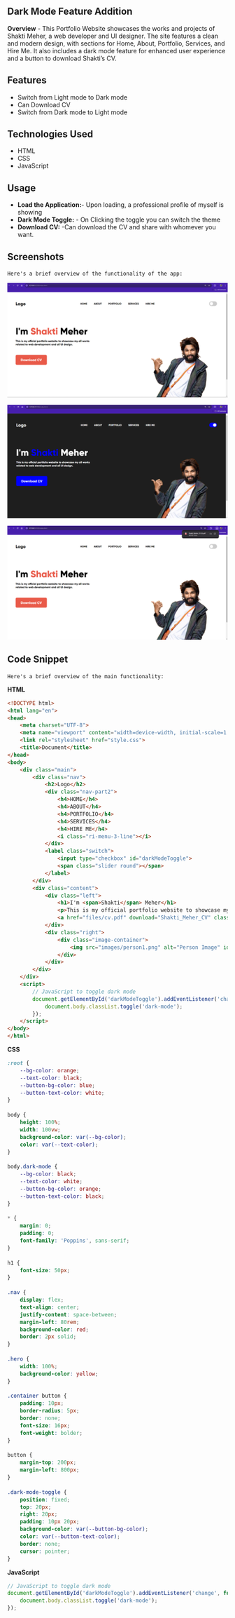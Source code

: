 ## Dark Mode Feature Addition
**Overview** -
    This Portfolio Website showcases the works and projects of Shakti Meher, a web developer and UI designer. The site features a clean and modern design, with sections for Home, About, Portfolio, Services, and Hire Me. It also includes a dark mode feature for enhanced user experience and a button to download Shakti’s CV.

## Features
- Switch from Light mode to Dark mode
- Can Download CV
- Switch from Dark mode to Light mode

## Technologies Used
- HTML
- CSS
- JavaScript

## Usage
- **Load the Application:**- Upon loading, a professional profile of myself is showing
- **Dark Mode Toggle:** - On Clicking the toggle you can switch the theme
- **Download CV:** -Can download the CV and share with whomever you want.

## Screenshots
    Here's a brief overview of the functionality of the app:
    
![Light Theme](./screenshots/1.png)

![Dark Theme](./screenshots/2.png)

![Download CV](./screenshots/3.png)

## Code Snippet
    Here's a brief overview of the main functionality:

**HTML**
```HTML
<!DOCTYPE html>
<html lang="en">
<head>
    <meta charset="UTF-8">
    <meta name="viewport" content="width=device-width, initial-scale=1.0">
    <link rel="stylesheet" href="style.css">
    <title>Document</title>
</head>
<body>
    <div class="main">
        <div class="nav">
            <h2>Logo</h2>
            <div class="nav-part2">
                <h4>HOME</h4>
                <h4>ABOUT</h4>
                <h4>PORTFOLIO</h4>
                <h4>SERVICES</h4>
                <h4>HIRE ME</h4>
                <i class="ri-menu-3-line"></i>
            </div>
            <label class="switch">
                <input type="checkbox" id="darkModeToggle">
                <span class="slider round"></span>
            </label>
        </div>
        <div class="content">
            <div class="left">
                <h1>I'm <span>Shakti</span> Meher</h1>
                <p>This is my official portfolio website to showcase my all works related to web development and all UI design.</p>
                <a href="files/cv.pdf" download="Shakti_Meher_CV" class="download-btn">Download CV</a>
            </div>
            <div class="right">
                <div class="image-container">
                    <img src="images/person1.png" alt="Person Image" id="personImage">
                </div>
            </div>
        </div>
    </div>
    <script>
        // JavaScript to toggle dark mode
        document.getElementById('darkModeToggle').addEventListener('change', function() {
            document.body.classList.toggle('dark-mode');
        });
    </script>
</body>
</html>

```
**CSS**
```CSS
:root {
    --bg-color: orange;
    --text-color: black;
    --button-bg-color: blue;
    --button-text-color: white;
}

body {
    height: 100%;
    width: 100vw;
    background-color: var(--bg-color);
    color: var(--text-color);
}

body.dark-mode {
    --bg-color: black;
    --text-color: white;
    --button-bg-color: orange;
    --button-text-color: black;
}

* {
    margin: 0;
    padding: 0;
    font-family: 'Poppins', sans-serif;
}

h1 {
    font-size: 50px;
}

.nav {
    display: flex;
    text-align: center;
    justify-content: space-between;
    margin-left: 80rem;
    background-color: red;
    border: 2px solid;
}

.hero {
    width: 100%;
    background-color: yellow;
}

.container button {
    padding: 10px;
    border-radius: 5px;
    border: none;
    font-size: 16px;
    font-weight: bolder;
}

button {
    margin-top: 200px;
    margin-left: 800px;
}

.dark-mode-toggle {
    position: fixed;
    top: 20px;
    right: 20px;
    padding: 10px 20px;
    background-color: var(--button-bg-color);
    color: var(--button-text-color);
    border: none;
    cursor: pointer;
}

```

**JavaScript**
```JavaScript
// JavaScript to toggle dark mode
document.getElementById('darkModeToggle').addEventListener('change', function() {
    document.body.classList.toggle('dark-mode');
});

```